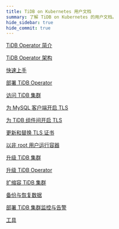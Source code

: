 ```yaml
---
title: TiDB on Kubernetes 用户文档
summary: 了解 TiDB on Kubernetes 的用户文档。
hide_sidebar: true
hide_commit: true
---
```


<LearningPathContainer platform="tidb-operator" title="TiDB on Kubernetes" subTitle="使用 PingCAP 提供的 TiDB Operator，你可以在公有云或自托管的 Kubernetes 集群上自动运维 TiDB 集群，实现 TiDB 在 Kubernetes 上的无缝运行。">

<LearningPath label="了解" icon="cloud1">

[TiDB Operator 简介](https://docs.pingcap.com/zh/tidb-in-kubernetes/v2.0/tidb-operator-overview)

[TiDB Operator 架构](https://docs.pingcap.com/zh/tidb-in-kubernetes/v2.0/architecture)

[快速上手](https://docs.pingcap.com/zh/tidb-in-kubernetes/v2.0/get-started)

</LearningPath>

<LearningPath label="部署" icon="deploy">

[部署 TiDB Operator](https://docs.pingcap.com/zh/tidb-in-kubernetes/v2.0/deploy-tidb-operator)

[访问 TiDB 集群](https://docs.pingcap.com/zh/tidb-in-kubernetes/v2.0/access-tidb)

</LearningPath>

<LearningPath label="安全" icon="cloud3">

[为 MySQL 客户端开启 TLS](https://docs.pingcap.com/zh/tidb-in-kubernetes/v2.0/enable-tls-for-mysql-client)

[为 TiDB 组件间开启 TLS](https://docs.pingcap.com/zh/tidb-in-kubernetes/v2.0/enable-tls-between-components)

[更新和替换 TLS 证书](https://docs.pingcap.com/zh/tidb-in-kubernetes/v2.0/renew-tls-certificate)

[以非 root 用户运行容器](https://docs.pingcap.com/zh/tidb-in-kubernetes/v2.0/containers-run-as-non-root-user)

</LearningPath>

<LearningPath label="运维" icon="maintain">

[升级 TiDB 集群](https://docs.pingcap.com/zh/tidb-in-kubernetes/v2.0/upgrade-a-tidb-cluster)

[升级 TiDB Operator](https://docs.pingcap.com/zh/tidb-in-kubernetes/v2.0/upgrade-tidb-operator)

[扩缩容 TiDB 集群](https://docs.pingcap.com/zh/tidb-in-kubernetes/v2.0/scale-a-tidb-cluster)

[备份与恢复数据](https://docs.pingcap.com/zh/tidb-in-kubernetes/v2.0/backup-restore-overview)

[部署 TiDB 集群监控与告警](https://docs.pingcap.com/zh/tidb-in-kubernetes/v2.0/monitor-a-tidb-cluster)

</LearningPath>

<LearningPath label="参考" icon="cloud-dev">

[工具](https://docs.pingcap.com/zh/tidb-in-kubernetes/v2.0/tidb-toolkit)

</LearningPath>

</LearningPathContainer>
